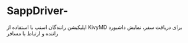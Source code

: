 # SappDriver-
اپلیکیشن رانندگان اسنپ با استفاده از KivyMD برای دریافت سفر، نمایش داشبورد راننده و ارتباط با مسافر

